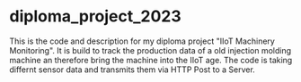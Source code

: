 # diploma_project_2023
This is the code and description for my diploma project "IIoT Machinery Monitoring". It is build to track the production data of a old injection molding machine an therefore bring the machine into the IIoT age. The code is taking differnt sensor data and transmits them via HTTP Post to a Server. 
